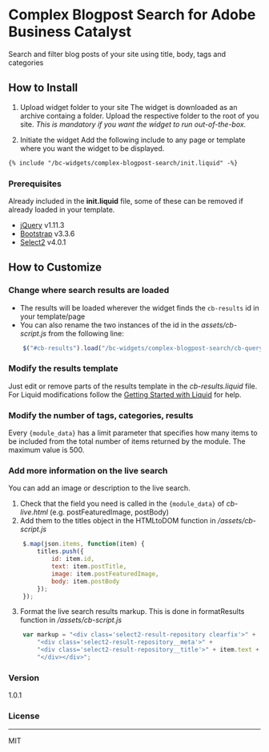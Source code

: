 # Complex Blogpost Search for Adobe Business Catalyst
Search and filter blog posts of your site using title, body, tags and categories

## How to Install

1. Upload widget folder to your site
The widget is downloaded as an archive containg a folder. Upload the respective folder to the root of you site. 
*This is mandatory if you want the widget to run out-of-the-box.*

2. Initiate the widget
Add the following include to any page or template where you want the widget to be displayed.
```html
{% include "/bc-widgets/complex-blogpost-search/init.liquid" -%}
```

### Prerequisites
Already included in the **init.liquid** file, some of these can be removed if already loaded in your template.

 - [jQuery](https://jquery.com/) v1.11.3
 - [Bootstrap](http://getbootstrap.com/) v3.3.6
 - [Select2](https://select2.github.io/) v4.0.1

## How to Customize
### Change where search results are loaded
 - The results will be loaded wherever the widget finds the ```cb-results``` id in your template/page 
 - You can also rename the two instances of the id in the *assets/cb-script.js* from the following line:
```javascript
    $("#cb-results").load("/bc-widgets/complex-blogpost-search/cb-query.html?" + $(this).serialize() + " #cb-results");
```

### Modify the results template
Just edit or remove parts of the results template in the *cb-results.liquid* file.
For Liquid modifications follow the [Getting Started with Liquid](http://docs.businesscatalyst.com/developers/liquid/getting-started-with-liquid) for help.

### Modify the number of tags, categories, results
Every ```{module_data}``` has a limit parameter that specifies how many items to be included from the total number of items returned by the module. The maximum value is 500.

### Add more information on the live search
You can add an image or description to the live search.

1. Check that the field you need is called in the ```{module_data}``` of *cb-live.html* (e.g. postFeaturedImage, postBody)
2. Add them to the titles object in the HTMLtoDOM function in */assets/cb-script.js*
```javascript
    $.map(json.items, function(item) {
        titles.push({
            id: item.id,
            text: item.postTitle,
            image: item.postFeaturedImage,
            body: item.postBody
        });
    });
```
3. Format the live search results markup. This is done in formatResults function in */assets/cb-script.js*
```javascript
    var markup = "<div class='select2-result-repository clearfix'>" +
        "<div class='select2-result-repository__meta'>" +
        "<div class='select2-result-repository__title'>" + item.text + "</div>" +
        "</div></div>";
```

### Version
1.0.1

### License
----

MIT